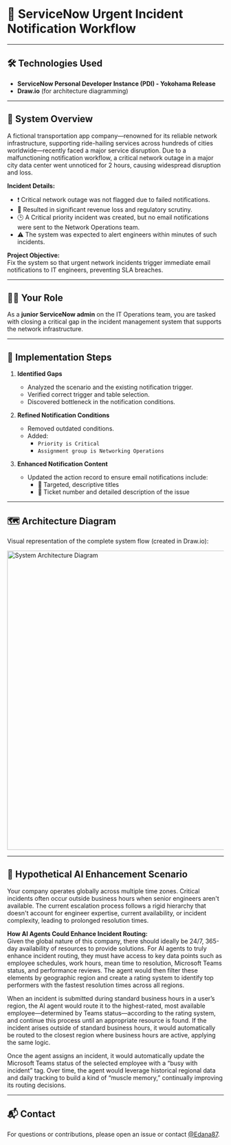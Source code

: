 # 🚨 ServiceNow Urgent Incident Notification Workflow

---

## 🛠️ Technologies Used

- **ServiceNow Personal Developer Instance (PDI) - Yokohama Release**
- **Draw.io** (for architecture diagramming)

---

## 🏢 System Overview

A fictional transportation app company—renowned for its reliable network infrastructure, supporting ride-hailing services across hundreds of cities worldwide—recently faced a major service disruption. Due to a malfunctioning notification workflow, a critical network outage in a major city data center went unnoticed for 2 hours, causing widespread disruption and loss.

**Incident Details:**
- ❗ Critical network outage was not flagged due to failed notifications.
- 💸 Resulted in significant revenue loss and regulatory scrutiny.
- 🕒 A Critical priority incident was created, but no email notifications were sent to the Network Operations team.
- ⚠️ The system was expected to alert engineers within minutes of such incidents.

**Project Objective:**  
Fix the system so that urgent network incidents trigger immediate email notifications to IT engineers, preventing SLA breaches.

---

## 👩‍💻 Your Role

As a **junior ServiceNow admin** on the IT Operations team, you are tasked with closing a critical gap in the incident management system that supports the network infrastructure.

---

## 📝 Implementation Steps

1. **Identified Gaps**
   - Analyzed the scenario and the existing notification trigger.
   - Verified correct trigger and table selection.
   - Discovered bottleneck in the notification conditions.

2. **Refined Notification Conditions**
   - Removed outdated conditions.
   - Added:  
     - `Priority is Critical`  
     - `Assignment group is Networking Operations`

3. **Enhanced Notification Content**
   - Updated the action record to ensure email notifications include:
     - 🎯 Targeted, descriptive titles
     - 📝 Ticket number and detailed description of the issue

---

## 🗺️ Architecture Diagram

Visual representation of the complete system flow (created in Draw.io):

<img width="1704" height="694" alt="System Architecture Diagram" src="https://github.com/user-attachments/assets/f160aa56-618a-4229-b2c6-aa03cf96d5a0" />

---

## 🤖 Hypothetical AI Enhancement Scenario

Your company operates globally across multiple time zones. Critical incidents often occur outside business hours when senior engineers aren't available. The current escalation process follows a rigid hierarchy that doesn't account for engineer expertise, current availability, or incident complexity, leading to prolonged resolution times.

**How AI Agents Could Enhance Incident Routing:**  
Given the global nature of this company, there should ideally be 24/7, 365-day availability of resources to provide solutions. For AI agents to truly enhance incident routing, they must have access to key data points such as employee schedules, work hours, mean time to resolution, Microsoft Teams status, and performance reviews. The agent would then filter these elements by geographic region and create a rating system to identify top performers with the fastest resolution times across all regions.

When an incident is submitted during standard business hours in a user’s region, the AI agent would route it to the highest-rated, most available employee—determined by Teams status—according to the rating system, and continue this process until an appropriate resource is found. If the incident arises outside of standard business hours, it would automatically be routed to the closest region where business hours are active, applying the same logic.

Once the agent assigns an incident, it would automatically update the Microsoft Teams status of the selected employee with a “busy with incident” tag. Over time, the agent would leverage historical regional data and daily tracking to build a kind of “muscle memory,” continually improving its routing decisions.

---

## 📬 Contact

For questions or contributions, please open an issue or contact [@Edana87](https://github.com/Edana87).